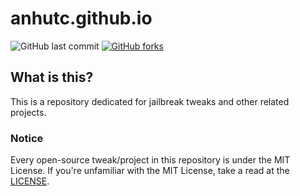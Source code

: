 # anhutc.github.io
![GitHub last commit](https://img.shields.io/github/last-commit/anhutc/anhutc.github.io.svg?style=for-the-badge) [![GitHub forks](https://img.shields.io/github/license/alexPNG/anhutc.github.io.svg?style=for-the-badge)](https://github.com/anhutc/anhutc.github.io/license)

## What is this?
This is a repository dedicated for jailbreak tweaks and other related projects.

### Notice
Every open-source tweak/project in this repository is under the MIT License. If you're unfamiliar with the MIT License, take a read at the [LICENSE](https://github.com/anhutc/anhutc.github.io/blob/master/LICENSE). 
